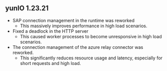 ## yunIO 1.23.21

- SAP connection management in the runtime was reworked
  - This massively improves performance in high load scenarios.
- Fixed a deadlock in the HTTP server
  - This caused worker processes to become unresponsive in high load scenarios.
- The connection management of the azure relay connector was reworked.
  - This significantly reduces resource usage and latency, especially for short requests and high load.
